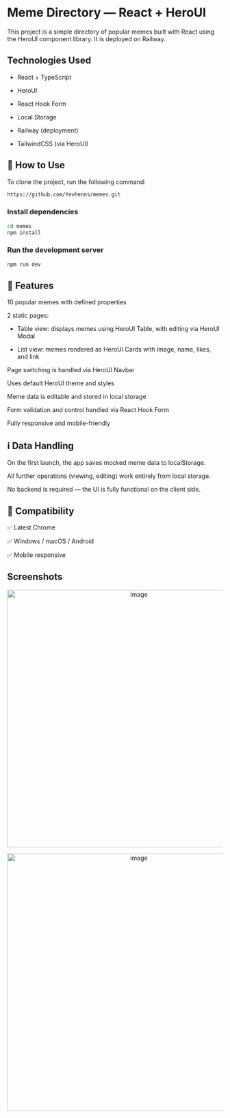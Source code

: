 # Meme Directory — React + HeroUI

This project is a simple directory of popular memes built with React using the
HeroUI component library. It is deployed on Railway.

## Technologies Used

- React + TypeScript

- HeroUI

- React Hook Form

- Local Storage

- Railway (deployment)

- TailwindCSS (via HeroUI)

## 🚀 How to Use

To clone the project, run the following command:

```bash
https://github.com/Yevhenns/memes.git
```

### Install dependencies

```bash
cd memes
npm install
```

### Run the development server

```bash
npm run dev
```

## 🧩 Features

10 popular memes with defined properties

2 static pages:

- Table view: displays memes using HeroUI Table, with editing via HeroUI Modal

- List view: memes rendered as HeroUI Cards with image, name, likes, and link

Page switching is handled via HeroUI Navbar

Uses default HeroUI theme and styles

Meme data is editable and stored in local storage

Form validation and control handled via React Hook Form

Fully responsive and mobile-friendly

## ℹ️ Data Handling

On the first launch, the app saves mocked meme data to localStorage.

All further operations (viewing, editing) work entirely from local storage.

No backend is required — the UI is fully functional on the client side.

## 📱 Compatibility

✅ Latest Chrome

✅ Windows / macOS / Android

✅ Mobile responsive

## Screenshots

<p align="center">
  <img src="https://github.com/user-attachments/assets/31d9e519-ad8a-4384-84c3-69c018aa4996" alt="image" width="600">
</p>

<p align="center">
  <img src="https://github.com/user-attachments/assets/3822f6f6-aa60-49ad-aad2-a3057d383fa0" alt="image" width="600">
</p>
